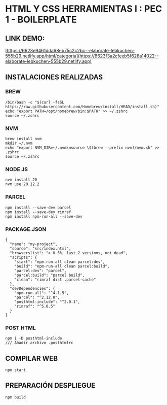 # HTML Y CSS HERRAMIENTAS I : PEC 1 - BOILERPLATE

## LINK DEMO:

[https://6623e9461dda68eb75c2c2bc--elaborate-lebkuchen-555b29.netlify.app/html/categoria](https://6623f3a2cfeeb5f628a14022--elaborate-lebkuchen-555b29.netlify.app)


## INSTALACIONES REALIZADAS

### BREW

```
/bin/bash -c "$(curl -fsSL https://raw.githubusercontent.com/Homebrew/install/HEAD/install.sh)"
echo "export PATH=/opt/homebrew/bin:$PATH" >> ~/.zshrc
source ~/.zshrc

```

### NVM

```
brew install nvm
mkdir ~/.nvm
echo "export NVM_DIR=~/.nvm\nsource \$(brew --prefix nvm)/nvm.sh" >> .zshrc
source ~/.zshrc

```

### NODE JS
```
nvm install 20
nvm use 20.12.2
```

### PARCEL

```
npm install --save-dev parcel
npm install --save-dev rimraf 
npm install npm-run-all --save-dev

```

### PACKAGE.JSON

```
{
  "name": "my-project",
  "source": "src/index.html",
  "browserslist": "> 0.5%, last 2 versions, not dead",
  "scripts": {
    "start": "npm-run-all clean parcel:dev",
    "build": "npm-run-all clean parcel:build",
    "parcel:dev": "parcel", 
    "parcel:build": "parcel build", 
    "clean": "rimraf dist .parcel-cache"
  },
  "devDependencies": {
    "npm-run-all": "^4.1.5",
    "parcel": "^2.12.0",
    "posthtml-include": "^2.0.1",
    "rimraf": "^5.0.5"
  }
}
```

### POST HTML
```
npm i -D posthtml-include
/// Añadir archivo .posthtmlrc
```
## COMPILAR WEB

```
npm start
```
## PREPARACIÓN DESPLIEGUE
```
npm build
```
